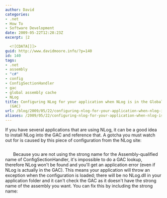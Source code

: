```yaml
---
author: David
categories:
- .net
- How To
- Software Development
date: 2009-05-22T12:28:23Z
excerpt: |2

  <![CDATA[]]>
guid: http://www.davidmoore.info/?p=140
id: 140
tags:
- .net
- assembly
- "c#"
- config
- ConfigSectionHandler
- gac
- global assembly cache
- NLog
title: Configuring NLog for your application when NLog is in the Global Assembly Cache
  (GAC)
url: /blog/2009/05/22/configuring-nlog-for-your-application-when-nlog-is-in-the-global-assembly-cache-gac/
aliases: /2009/05/22/configuring-nlog-for-your-application-when-nlog-is-in-the-global-assembly-cache-gac/
---
```


If you have several applications that are using NLog, it can be a good idea to install NLog into the GAC and reference that. A gotcha you must watch out for is caused by this piece of configuration from the NLog site: <code> <configuration> <configSections> <section name="nlog" type="NLog.Config.ConfigSectionHandler, NLog"/> </configSections> <nlog> </nlog> </configuration></code> Because you are not using the strong name for the Assembly-qualified name of ConfigSectionHandler, it's impossible to do a GAC lookup, therefore NLog won't be found and you'll get an application error (even if NLog is actually in the GAC). This means your application will throw an exception when the configuration is loaded; there will be no NLog.dll in your application folder and it can't check the GAC as it doesn't have the strong name of the assembly you want. You can fix this by including the strong name: <code> <section name="nlog" type="NLog.Config.ConfigSectionHandler, NLog, Version=1.0.0.505, Culture=neutral, PublicKeyToken=5120e14c03d0593c" /> </code>